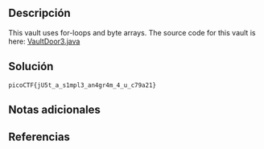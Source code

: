 ## Descripción
This vault uses for-loops and byte arrays. The source code for this vault is here: [VaultDoor3.java](https://jupiter.challenges.picoctf.org/static/a4018cec1446761cb2e8cce05db925fa/VaultDoor3.java)

## Solución

```bash()
picoCTF{jU5t_a_s1mpl3_an4gr4m_4_u_c79a21}
```

## Notas adicionales

## Referencias 